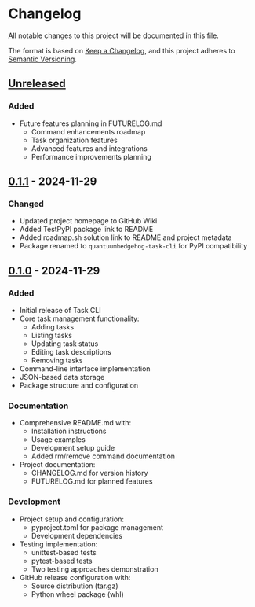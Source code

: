 # Changelog

All notable changes to this project will be documented in this file.

The format is based on [Keep a Changelog](https://keepachangelog.com/en/1.0.0/),
and this project adheres to [Semantic Versioning](https://semver.org/spec/v2.0.0.html).

## [Unreleased]
### Added
- Future features planning in FUTURELOG.md
  - Command enhancements roadmap
  - Task organization features
  - Advanced features and integrations
  - Performance improvements planning

## [0.1.1] - 2024-11-29
### Changed
- Updated project homepage to GitHub Wiki
- Added TestPyPI package link to README
- Added roadmap.sh solution link to README and project metadata
- Package renamed to `quantuumhedgehog-task-cli` for PyPI compatibility

## [0.1.0] - 2024-11-29
### Added
- Initial release of Task CLI
- Core task management functionality:
  - Adding tasks
  - Listing tasks
  - Updating task status
  - Editing task descriptions
  - Removing tasks
- Command-line interface implementation
- JSON-based data storage
- Package structure and configuration

### Documentation
- Comprehensive README.md with:
  - Installation instructions
  - Usage examples
  - Development setup guide
  - Added rm/remove command documentation
- Project documentation:
  - CHANGELOG.md for version history
  - FUTURELOG.md for planned features

### Development
- Project setup and configuration:
  - pyproject.toml for package management
  - Development dependencies
- Testing implementation:
  - unittest-based tests
  - pytest-based tests
  - Two testing approaches demonstration
- GitHub release configuration with:
  - Source distribution (tar.gz)
  - Python wheel package (whl)

[Unreleased]: https://github.com/quantuumhedgehog/roadmaps-python-task-tracker/compare/v0.1.1...HEAD
[0.1.1]: https://github.com/quantuumhedgehog/roadmaps-python-task-tracker/compare/v0.1.0-66f3ac06...v0.1.1
[0.1.0]: https://github.com/quantuumhedgehog/roadmaps-python-task-tracker/releases/tag/v0.1.0-66f3ac06
